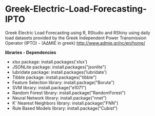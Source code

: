 # Greek-Electric-Load-Forecasting-IPTO
Greek Electric Load Forecasting using R, RStudio and RShiny using daily load datasets provided by the Greek Independent Power Transmission Operator (IPTO) - (AΔΜΙΕ in greek)
http://www.admie.gr/nc/en/home/

<b>libraries - Dependencies</b>
<ul>
  <li>xlsx package: install.packages('xlsx')</li>
  <li>JSONLite package: install.packages("jsonlite")</li>
  <li>lubridate package: install.packages('lubridate')</li>
  <li>Tibble package: install.packages("tibble")</li>
  <li>Feature Selection library: install.package("Boruta")</li>
  <li>SVM library: install.package("e1071")</li>
  <li>Random Forest library: install.package("RandomForest")</li>
  <li>Neural Network library: install.package("nnet")</li>
  <li>K' Nearest Neighbors library: install.package("FNN")</li>
  <li>Rule Based Models library: install.package("Cubist")</li>
</ul>
